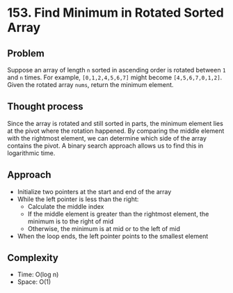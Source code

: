 # 153. Find Minimum in Rotated Sorted Array

## Problem  
Suppose an array of length `n` sorted in ascending order is rotated between `1` and `n` times. For example, `[0,1,2,4,5,6,7]` might become `[4,5,6,7,0,1,2]`. Given the rotated array `nums`, return the minimum element.

## Thought process  
Since the array is rotated and still sorted in parts, the minimum element lies at the pivot where the rotation happened. By comparing the middle element with the rightmost element, we can determine which side of the array contains the pivot. A binary search approach allows us to find this in logarithmic time.

## Approach  

- Initialize two pointers at the start and end of the array
- While the left pointer is less than the right:
  - Calculate the middle index
  - If the middle element is greater than the rightmost element, the minimum is to the right of mid
  - Otherwise, the minimum is at mid or to the left of mid
- When the loop ends, the left pointer points to the smallest element

## Complexity  
- Time: O(log n)  
- Space: O(1)
